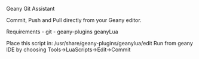 Geany Git Assistant

Commit, Push and Pull directly from your Geany editor.

Requirements
		- git
		- geany-plugins geanyLua
	
Place this script in:  /usr/share/geany-plugins/geanylua/edit
Run from geany IDE by choosing Tools->LuaScripts->Edit->Commit

